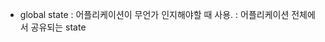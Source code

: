 <!-- dark mode part 1 -->

<!-- state management -->

- global state
: 어플리케이션이 무언가 인지해야할 때 사용.
: 어플리케이션 전체에서 공유되는 state